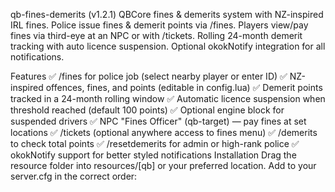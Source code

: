 qb-fines-demerits (v1.2.1)
QBCore fines & demerits system with NZ-inspired IRL fines.
Police issue fines & demerit points via /fines.
Players view/pay fines via third-eye at an NPC or with /tickets.
Rolling 24-month demerit tracking with auto licence suspension.
Optional okokNotify integration for all notifications.

Features
✅ /fines for police job (select nearby player or enter ID)
✅ NZ-inspired offences, fines, and points (editable in config.lua)
✅ Demerit points tracked in a 24-month rolling window
✅ Automatic licence suspension when threshold reached (default 100 points)
✅ Optional engine block for suspended drivers
✅ NPC "Fines Officer" (qb-target) — pay fines at set locations
✅ /tickets (optional anywhere access to fines menu)
✅ /demerits to check total points
✅ /resetdemerits <id> for admin or high-rank police
✅ okokNotify support for better styled notifications
Installation
Drag the resource folder into resources/[qb] or your preferred location.
Add to your server.cfg in the correct order:
